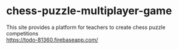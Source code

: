 # chess-puzzle-multiplayer-game
This site provides a platform for teachers to create chess puzzle competitions<br>
https://todo-81360.firebaseapp.com/

